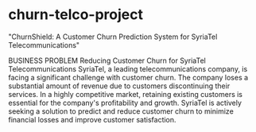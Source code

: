 # churn-telco-project


 "ChurnShield: A Customer Churn Prediction System for SyriaTel Telecommunications"

 
BUSINESS PROBLEM
Reducing Customer Churn for SyriaTel Telecommunications
SyriaTel, a leading telecommunications company, is facing a significant challenge with customer churn. The company loses a substantial amount of revenue due to customers discontinuing their services. In a highly competitive market, retaining existing customers is essential for the company's profitability and growth. SyriaTel is actively seeking a solution to predict and reduce customer churn to minimize financial losses and improve customer satisfaction.
